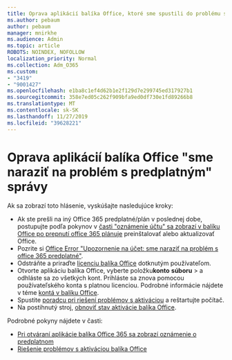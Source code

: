 ```yaml
---
title: Oprava aplikácií balíka Office, ktoré sme spustili do problému s vašou správou o predplatnom
ms.author: pebaum
author: pebaum
manager: mnirkhe
ms.audience: Admin
ms.topic: article
ROBOTS: NOINDEX, NOFOLLOW
localization_priority: Normal
ms.collection: Adm_O365
ms.custom:
- "3419"
- "9001427"
ms.openlocfilehash: e1ba8c1ef4d62b1e2f129d7e299745ed317927b1
ms.sourcegitcommit: 358e7ed05c262f909bfa9ed0df730e1fd89266b8
ms.translationtype: MT
ms.contentlocale: sk-SK
ms.lasthandoff: 11/27/2019
ms.locfileid: "39628221"
---
```

# <a name="fixing-the-office-apps-weve-run-into-a-problem-with-your-subscription-message"></a>Oprava aplikácií balíka Office "sme naraziť na problém s predplatným" správy

Ak sa zobrazí toto hlásenie, vyskúšajte nasledujúce kroky:

- Ak ste prešli na iný Office 365 predplatné/plán v poslednej dobe, postupujte podľa pokynov v [časti "oznámenie účtu" sa zobrazí v balíku Office po prepnutí office 365 plánuje](https://support.office.com/article/account-notice-appears-in-office-after-switching-office-365-plans-857dc33a-1efc-4ce7-ac3f-ef616314e27d) preinštalovať alebo aktualizovať Office.
- Pozrite si [Office Error "Upozornenie na účet: sme naraziť na problém s office 365 predplatné"](https://support.office.com/article/office-error-account-notice-we-ve-run-into-a-problem-with-your-office-365-subscription-17f71ecb-f53c-4f3d-ae18-7230ca1594c1). 
- Odstráňte a priraďte [licenciu balíka Office](https://docs.microsoft.com/office365/admin/subscriptions-and-billing/assign-licenses-to-users?view=o365-worldwide#assign-licenses-to-one-user) dotknutým používateľom. 
- Otvorte aplikáciu balíka Office, vyberte položku**konto** **súboru** > a odhláste sa zo všetkých kont. Prihláste sa znova pomocou používateľského konta s platnou licenciou. Podrobné informácie nájdete v téme [kontá v balíku Office](https://support.office.com/article/628ea040-f265-49de-b986-be09c3ebf8a9).
- Spustite [poradcu pri riešení problémov s aktiváciou](https://aka.ms/SARA-OfficeActivation-Alchemy) a reštartujte počítač.
- Na postihnutý stroj, [obnoviť stav aktivácie balíka Office](https://docs.microsoft.com/office365/troubleshoot/activation/reset-office-365-proplus-activation-state).

Podrobné pokyny nájdete v časti: 
- [Pri otváraní aplikácie balíka Office 365 sa zobrazí oznámenie o predplatnom](https://support.office.com/article/4cabe32c-f594-4c0e-9191-3d3ade10cceb)
- [Riešenie problémov s aktiváciou balíka Office](https://support.office.com/article/0d23d3c0-c19c-4b2f-9845-5344fedc4380)